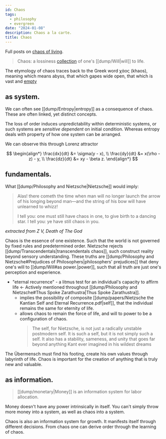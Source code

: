 ```yaml
---
id: Chaos
tags:
  - philosophy
  - evergreen
date: "2024-01-08"
description: Chaos a la carte.
title: Chaos
---
```


Full posts on [chaos of living](posts/Chaos.md).

> Chaos: a lossiness [collection](https://subconscious.substack.com/p/self-organizing-ideas) of one's [[dump/Will|will]] to life.

The etymology of chaos traces back to the Greek word χάος (khaos), meaning which means abyss, that which gapes wide open, that which is vast and [empty](https://www.merriam-webster.com/wordplay/chaos-meaning-and-history)

## as system.

We can often see [[dump/Entropy|entropy]] as a consequence of chaos. These are often linked, yet distinct concepts.

The loss of order induces unpredictability within deterministic systems, or such systems are _sensitive dependent_ on initial condition. Whereas entropy deals with property of how one system can be arranged.

We can observe this through Lorenz attractor

$$
\begin{align*}
\frac{dx}{dt} &= \sigma(y - x), \\
\frac{dy}{dt} &= x(\rho - z) - y, \\
\frac{dz}{dt} &= xy - \beta z.
\end{align*}
$$

## fundamentals.

What [[dump/Philosophy and Nietzsche|Nietzsche]] would imply:

> Alas! there cometh the time when man will no longer launch the arrow of his longing beyond man—and the string of his bow will have unlearned to whizz!
>
> I tell you: one must still have chaos in one, to give birth to a dancing star. I tell you: ye have still chaos in you.

_extracted from Z V, Death of The God_

Chaos is the essence of one existence. Such that the world is not governed by fixed rules and predetermined order. Nietzsche rejects [[dump/Transcendentals|transcendentals chaos]], such construct reality beyond sensory understanding. These truths are [[dump/Philosophy and Nietzsche#Prejudices of Philosophers|philosophers' prejudices]] that deny one's will to [[dump/Will#as power.|power]], such that all truth are just one's perception and experience.

- "eternal recurrence" - a litmus test for an individual's capacity to affirm life <- Actively mentioned throughout [[dump/Philosophy and Nietzsche#Thus Spoke Zarathustra|Thus Spoke Zarathustra]].
  - implies the possibility of composite [[dump/papers/Nietzsche the Kantian Self and Eternal Recurrence.pdf|self]], that the individual remains the same for eternity of life.
  - allows chaos to remain the force of life, and will to power to be a configuration of chaos.
    > The self, for Nietzsche, is not just a radically unstable postmodern self.  It is such a self, but it is not simply such a self.  It also has a stability, sameness, and unity that goes far beyond anything Kant ever imagined in his wildest dreams

The Übermensch must find his footing, create his own values through labyrinth of life. Chaos is important for the creation of anything that is truly new and valuable.


## as information.

> [[dump/monetary|Money]] is an information system for labor allocation.

Money doesn't have any power intrinsically in itself. You can't simply throw more money into a system, as well as chaos into a system.

Chaos is also an information system for growth. It manifests itself through different decisions. From chaos one can derive order through the learning of chaos.
